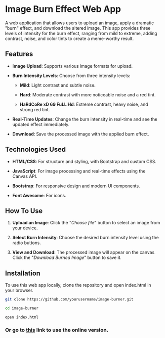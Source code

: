 # Image Burn Effect Web App

A web application that allows users to upload an image, apply a dramatic "burn" effect, and download the altered image. This app provides three levels of intensity for the burn effect, ranging from mild to extreme, adding contrast, noise, and color tints to create a meme-worthy result.

## Features

- **Image Upload**: Supports various image formats for upload.

- **Burn Intensity Levels**: Choose from three intensity levels:
    - **Mild**: Light contrast and subtle noise.

    - **Hard**: Moderate contrast with more noticeable noise and a red tint.

    - **HaRdCoRe xD 69 FuLL Hd**: Extreme contrast, heavy noise, and strong red tint.

- **Real-Time Updates**: Change the burn intensity in real-time and see the updated effect immediately.

- **Download**: Save the processed image with the applied burn effect.

## Technologies Used

- **HTML/CSS**: For structure and styling, with Bootstrap and custom CSS.

- **JavaScript**: For image processing and real-time effects using the Canvas API.

- **Bootstrap**: For responsive design and modern UI components.

- **Font Awesome**: For icons.

## How To Use

1. **Upload an Image**: Click the "*Choose file*" button to select an image from your device.

2. **Select Burn Intensity**: Choose the desired burn intensity level using the radio buttons.

3. **View and Download**: The processed image will appear on the canvas. Click the "*Download Burned Image*" button to save it.

## Installation

To use this web app locally, clone the repository and open index.html in your browser.

```bash
git clone https://github.com/yourusername/image-burner.git

cd image-burner

open index.html
```

### Or go to [this](https://meme-your-image.vercel.app/) link to use the online version.